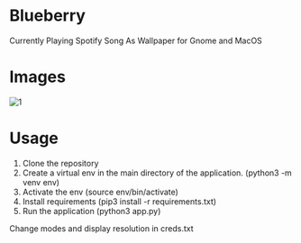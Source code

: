 # Blueberry
 Currently Playing Spotify Song As Wallpaper for Gnome and MacOS
 
 


# Images 

![1](https://user-images.githubusercontent.com/30321729/145736816-33fa7ca4-7e9c-4299-9ea2-dbfe0acc78ab.png)




# Usage

1. Clone the repository
2. Create a virtual env in the main directory of the application. (python3 -m venv env)
3. Activate the env (source env/bin/activate)
4. Install requirements (pip3 install -r requirements.txt)
5. Run the application (python3 app.py)

Change modes and display resolution in creds.txt


